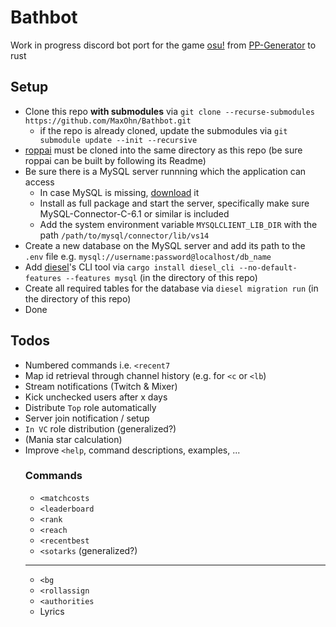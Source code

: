 # Bathbot
Work in progress discord bot port for the game [osu!](https://osu.ppy.sh/home) from [PP-Generator](https://github.com/MaxOhn/PP-Generator) to rust

## Setup
- Clone this repo __with submodules__ via `git clone --recurse-submodules https://github.com/MaxOhn/Bathbot.git`
    - if the repo is already cloned, update the submodules via `git submodule update --init --recursive`
- [roppai](https://github.com/MaxOhn/roppai) must be cloned into the same directory as this repo (be sure roppai can be built by following its Readme)
- Be sure there is a MySQL server runnning which the application can access
  - In case MySQL is missing, [download](https://dev.mysql.com/downloads/installer/) it
  - Install as full package and start the server, specifically make sure MySQL-Connector-C-6.1 or similar is included
  - Add the system environment variable `MYSQLCLIENT_LIB_DIR` with the path `/path/to/mysql/connector/lib/vs14`
- Create a new database on the MySQL server and add its path to the `.env` file e.g. `mysql://username:password@localhost/db_name`
- Add [diesel](https://diesel.rs/)'s CLI tool via `cargo install diesel_cli --no-default-features --features mysql` (in the directory of this repo)
- Create all required tables for the database via `diesel migration run` (in the directory of this repo)
- Done

## Todos
- Numbered commands i.e. `<recent7`
- Map id retrieval through channel history (e.g. for `<c` or `<lb`)
- Stream notifications (Twitch & Mixer)
- Kick unchecked users after x days
- Distribute `Top` role automatically
- Server join notification / setup
- `In VC` role distribution (generalized?)
- (Mania star calculation)
- Improve `<help`, command descriptions, examples, ...
  ### Commands
   - `<matchcosts`
   - `<leaderboard`
   - `<rank`
   - `<reach`
   - `<recentbest`
   - `<sotarks` (generalized?)
   ---
   - `<bg`
   - `<rollassign`
   - `<authorities`
   - Lyrics